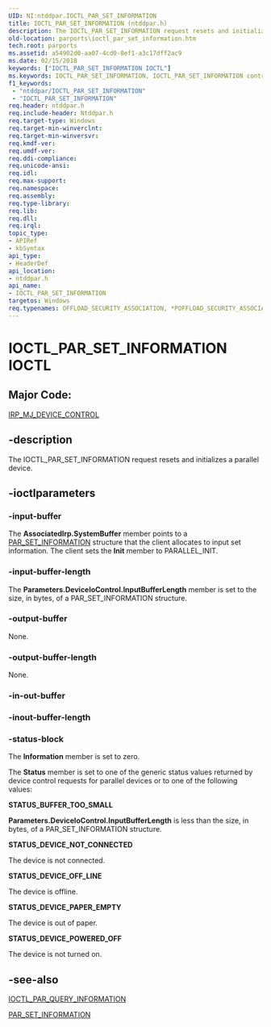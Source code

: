 ```yaml
---
UID: NI:ntddpar.IOCTL_PAR_SET_INFORMATION
title: IOCTL_PAR_SET_INFORMATION (ntddpar.h)
description: The IOCTL_PAR_SET_INFORMATION request resets and initializes a parallel device.
old-location: parports\ioctl_par_set_information.htm
tech.root: parports
ms.assetid: a54902d0-aa07-4cd0-8ef1-a3c17dff2ac9
ms.date: 02/15/2018
keywords: ["IOCTL_PAR_SET_INFORMATION IOCTL"]
ms.keywords: IOCTL_PAR_SET_INFORMATION, IOCTL_PAR_SET_INFORMATION control code [Parallel Ports], cisspd_950d6397-7eff-4966-a734-0497f1a84257.xml, ntddpar/IOCTL_PAR_SET_INFORMATION, parports.ioctl_par_set_information
f1_keywords:
 - "ntddpar/IOCTL_PAR_SET_INFORMATION"
 - "IOCTL_PAR_SET_INFORMATION"
req.header: ntddpar.h
req.include-header: Ntddpar.h
req.target-type: Windows
req.target-min-winverclnt:
req.target-min-winversvr:
req.kmdf-ver:
req.umdf-ver:
req.ddi-compliance:
req.unicode-ansi:
req.idl:
req.max-support:
req.namespace:
req.assembly:
req.type-library:
req.lib:
req.dll:
req.irql:
topic_type:
- APIRef
- kbSyntax
api_type:
- HeaderDef
api_location:
- ntddpar.h
api_name:
- IOCTL_PAR_SET_INFORMATION
targetos: Windows
req.typenames: OFFLOAD_SECURITY_ASSOCIATION, *POFFLOAD_SECURITY_ASSOCIATION
---
```


# IOCTL_PAR_SET_INFORMATION IOCTL


##  Major Code:


[IRP_MJ_DEVICE_CONTROL](https://docs.microsoft.com/windows-hardware/drivers/kernel/irp-mj-device-control)

## -description



The IOCTL_PAR_SET_INFORMATION request resets and initializes a parallel device.




## -ioctlparameters




### -input-buffer

The <b>AssociatedIrp.SystemBuffer</b> member points to a <a href="..\ntddpar\ns-ntddpar-_par_set_information.md">PAR_SET_INFORMATION</a> structure that the client allocates to input set information. The client sets the <b>Init</b> member to PARALLEL_INIT.


### -input-buffer-length

The <b>Parameters.DeviceIoControl.InputBufferLength</b> member is set to the size, in bytes, of a PAR_SET_INFORMATION structure.


### -output-buffer

None.


### -output-buffer-length

None.


### -in-out-buffer








### -inout-buffer-length








### -status-block

The <b>Information</b> member is set to zero.

The <b>Status</b> member is set to one of the generic status values returned by device control requests for parallel devices or to one of the following values:




**STATUS_BUFFER_TOO_SMALL**

<b>Parameters.DeviceIoControl.InputBufferLength</b> is less than the size, in bytes, of a PAR_SET_INFORMATION structure.


**STATUS_DEVICE_NOT_CONNECTED**

The device is not connected.


**STATUS_DEVICE_OFF_LINE**

The device is offline.


**STATUS_DEVICE_PAPER_EMPTY**

The device is out of paper.


**STATUS_DEVICE_POWERED_OFF**

The device is not turned on.


## -see-also

<a href="..\ntddpar\ni-ntddpar-ioctl_par_query_information.md">IOCTL_PAR_QUERY_INFORMATION</a>



<a href="..\ntddpar\ns-ntddpar-_par_set_information.md">PAR_SET_INFORMATION</a>



 

 


